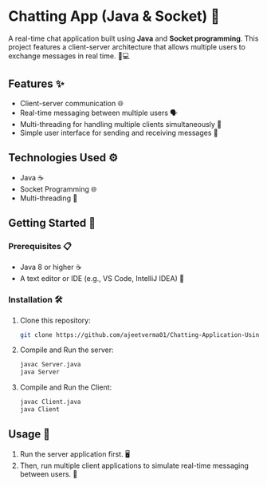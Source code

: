# Chatting App (Java & Socket) 💬

A real-time chat application built using **Java** and **Socket programming**. This project features a client-server architecture that allows multiple users to exchange messages in real time. 🤖💻

## Features ✨

- Client-server communication 🌐
- Real-time messaging between multiple users 🗣️
- Multi-threading for handling multiple clients simultaneously 🔄
- Simple user interface for sending and receiving messages 📲

## Technologies Used ⚙️

- Java ☕
- Socket Programming 🌐
- Multi-threading 🔀

## Getting Started 🚀

### Prerequisites 📋

- Java 8 or higher ☕
- A text editor or IDE (e.g., VS Code, IntelliJ IDEA) 📝

### Installation 🛠️

1. Clone this repository:
   ```bash
   git clone https://github.com/ajeetverma01/Chatting-Application-Using-Java-and-Socket-Programming.git

2. Compile and Run the server:
    ```bash
    javac Server.java
    java Server
3. Compile and Run the Client:
   ```bash
   javac Client.java
   java Client
## Usage 📡
1. Run the server application first. 🖥️
2. Then, run multiple client applications to simulate real-time messaging between users. 📲



